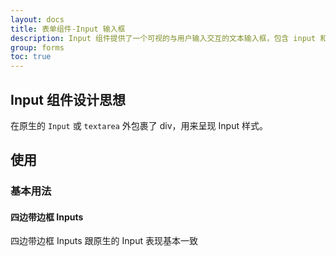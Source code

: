 ```yaml
---
layout: docs
title: 表单组件-Input 输入框
description: Input 组件提供了一个可视的与用户输入交互的文本输入框，包含 input 和 textarea，结合 label 一起使用。
group: forms
toc: true
---
```


## Input 组件设计思想

在原生的 `Input` 或 `textarea` 外包裹了 div，用来呈现 Input 样式。

## 使用

### 基本用法

#### 四边带边框 Inputs

四边带边框 Inputs 跟原生的 Input 表现基本一致




